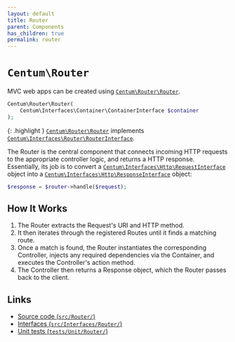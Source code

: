 ```yaml
---
layout: default
title: Router
parent: Components
has_children: true
permalink: router
---
```




# `Centum\Router`

MVC web apps can be created using [`Centum\Router\Router`](https://github.com/SidRoberts/centum/blob/main/src/Router/Router.php).

```php
Centum\Router\Router(
    Centum\Interfaces\Container\ContainerInterface $container
);
```

{: .highlight }
[`Centum\Router\Router`](https://github.com/SidRoberts/centum/blob/main/src/Router/Router.php) implements [`Centum\Interfaces\Router\RouterInterface`](https://github.com/SidRoberts/centum/blob/main/src/Interfaces/Router/RouterInterface.php).

The Router is the central component that connects incoming HTTP requests to the appropriate controller logic, and returns a HTTP response.
Essentially, its job is to convert a [`Centum\Interfaces\Http\RequestInterface`](https://github.com/SidRoberts/centum/blob/main/src/Interfaces/Http/RequestInterface.php) object into a [`Centum\Interfaces\Http\ResponseInterface`](https://github.com/SidRoberts/centum/blob/main/src/Interfaces/Http/ResponseInterface.php) object:

```php
$response = $router->handle($request);
```



## How It Works

1. The Router extracts the Request's URI and HTTP method.
2. It then iterates through the registered Routes until it finds a matching route.
3. Once a match is found, the Router instantiates the corresponding Controller, injects any required dependencies via the Container, and executes the Controller's action method.
4. The Controller then returns a Response object, which the Router passes back to the client.



## Links

- [Source code (`src/Router/`)](https://github.com/SidRoberts/centum/blob/main/src/Router/)
- [Interfaces (`src/Interfaces/Router/`)](https://github.com/SidRoberts/centum/blob/main/src/Interfaces/Router/)
- [Unit tests (`tests/Unit/Router/`)](https://github.com/SidRoberts/centum/blob/main/tests/Unit/Router/)
